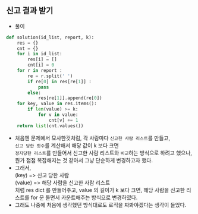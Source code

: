 ## 신고 결과 받기
- 풀이  

```python   
def solution(id_list, report, k):
    res = {}
    cnt = {}
    for i in id_list:
        res[i] = []
        cnt[i] = 0
    for r in report :
        re = r.split(' ')
        if re[0] in res[re[1]] :
            pass
        else:
            res[re[1]].append(re[0])
    for key, value in res.items():
        if len(value) >= k:
            for v in value:
                cnt[v] += 1
    return list(cnt.values())
```    
- 처음엔 문제에서 묘사한것처럼, 각 사람마다 `신고한 사람 리스트`를 만들고,    
  `신고 당한 횟수`를 계산해서 해당 값이 k 보다 크면    
  `정지당한 리스트`를 만들어서 신고한 사람 리스트와 `비교`하는 방식으로 하려고 했으나,    
  뭔가 점점 복잡해지는 것 같아서 그냥 단순하게 변경하고자 했다.      
- 그래서,     
  (key) => 신고 당한 사람    
  (value) => 해당 사람을 신고한 사람 리스트   
  처럼 res dict 를 만들어주고, value 의 길이가 k 보다 크면, 해당 사람을 신고한 리스트를 for 문 돌면서 카운트해주는 방식으로 변경하였다.     
- 그래도 나중에 처음에 생각했던 방식대로도 로직을 짜봐야겠다는 생각이 들었다.   

